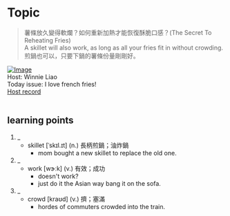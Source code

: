 # Topic

> 薯條放久變得軟爛？如何重新加熱才能恢復酥脆口感？(The Secret To Reheating Fries) <br>
> A skillet will also work, as long as all your fries fit in without crowding. <br>
> 煎鍋也可以，只要下鍋的薯條份量剛剛好。 <br>

[![Image](https://cdn.voicetube.com/assets/thumbnails/Dz2ePAwPqew.jpg)](https://www.youtube.com/embed/Dz2ePAwPqew?rel=0&showinfo=0&cc_load_policy=0&controls=1&autoplay=1&iv_load_policy=3&playsinline=1&wmode=transparent&start=129&end=133&enablejsapi=1&origin=https://tw.voicetube.com&widgetid=1)<br>
Host: Winnie Liao
<br>Today issue: I love french fries!
<br>
[Host record](https://cdn.voicetube.com/everyday_records/4618/1597748132.mp3)
<br><br>
## learning points
1. _
	* skillet [ˈskɪl.ɪt] (n.) 長柄煎鍋；油炸鍋
		- mom bought a new skillet to replace the old one.
2. _
	* work [wɝːk] (v.) 有效；成功
		- doesn't work?
		- just do it the Asian way bang it on the sofa.
3. _
	* crowd [kraʊd] (v.) 擠；塞滿
		- hordes of commuters crowded into the train.
